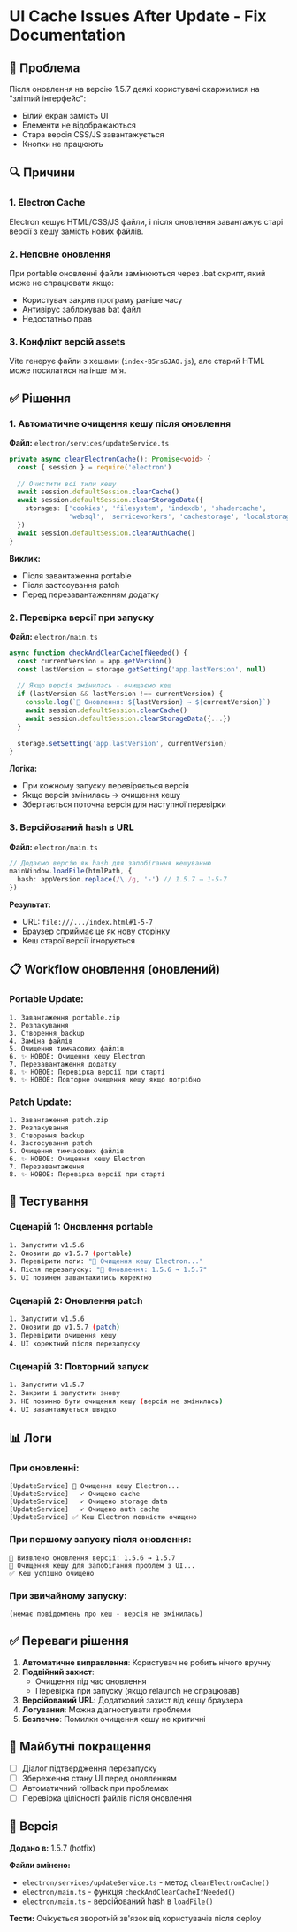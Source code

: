 # UI Cache Issues After Update - Fix Documentation

## 🐛 Проблема

Після оновлення на версію 1.5.7 деякі користувачі скаржилися на "злітлий інтерфейс":
- Білий екран замість UI
- Елементи не відображаються
- Стара версія CSS/JS завантажується
- Кнопки не працюють

## 🔍 Причини

### 1. **Electron Cache**
Electron кешує HTML/CSS/JS файли, і після оновлення завантажує старі версії з кешу замість нових файлів.

### 2. **Неповне оновлення**
При portable оновленні файли замінюються через .bat скрипт, який може не спрацювати якщо:
- Користувач закрив програму раніше часу
- Антивірус заблокував bat файл
- Недостатньо прав

### 3. **Конфлікт версій assets**
Vite генерує файли з хешами (`index-B5rsGJAO.js`), але старий HTML може посилатися на інше ім'я.

## ✅ Рішення

### 1. **Автоматичне очищення кешу після оновлення**

**Файл:** `electron/services/updateService.ts`

```typescript
private async clearElectronCache(): Promise<void> {
  const { session } = require('electron')
  
  // Очистити всі типи кешу
  await session.defaultSession.clearCache()
  await session.defaultSession.clearStorageData({
    storages: ['cookies', 'filesystem', 'indexdb', 'shadercache', 
               'websql', 'serviceworkers', 'cachestorage', 'localstorage']
  })
  await session.defaultSession.clearAuthCache()
}
```

**Виклик:**
- Після завантаження portable
- Після застосування patch
- Перед перезавантаженням додатку

### 2. **Перевірка версії при запуску**

**Файл:** `electron/main.ts`

```typescript
async function checkAndClearCacheIfNeeded() {
  const currentVersion = app.getVersion()
  const lastVersion = storage.getSetting('app.lastVersion', null)
  
  // Якщо версія змінилась - очищаємо кеш
  if (lastVersion && lastVersion !== currentVersion) {
    console.log(`🔄 Оновлення: ${lastVersion} → ${currentVersion}`)
    await session.defaultSession.clearCache()
    await session.defaultSession.clearStorageData({...})
  }
  
  storage.setSetting('app.lastVersion', currentVersion)
}
```

**Логіка:**
- При кожному запуску перевіряється версія
- Якщо версія змінилась → очищення кешу
- Зберігається поточна версія для наступної перевірки

### 3. **Версійований hash в URL**

**Файл:** `electron/main.ts`

```typescript
// Додаємо версію як hash для запобігання кешуванню
mainWindow.loadFile(htmlPath, {
  hash: appVersion.replace(/\./g, '-') // 1.5.7 → 1-5-7
})
```

**Результат:**
- URL: `file:///.../index.html#1-5-7`
- Браузер сприймає це як нову сторінку
- Кеш старої версії ігнорується

## 📋 Workflow оновлення (оновлений)

### Portable Update:
```
1. Завантаження portable.zip
2. Розпакування
3. Створення backup
4. Заміна файлів
5. Очищення тимчасових файлів
6. ✨ НОВОЕ: Очищення кешу Electron
7. Перезавантаження додатку
8. ✨ НОВОЕ: Перевірка версії при старті
9. ✨ НОВОЕ: Повторне очищення кешу якщо потрібно
```

### Patch Update:
```
1. Завантаження patch.zip
2. Розпакування
3. Створення backup
4. Застосування patch
5. Очищення тимчасових файлів
6. ✨ НОВОЕ: Очищення кешу Electron
7. Перезавантаження
8. ✨ НОВОЕ: Перевірка версії при старті
```

## 🧪 Тестування

### Сценарій 1: Оновлення portable
```bash
1. Запустити v1.5.6
2. Оновити до v1.5.7 (portable)
3. Перевірити логи: "🧹 Очищення кешу Electron..."
4. Після перезапуску: "🔄 Оновлення: 1.5.6 → 1.5.7"
5. UI повинен завантажитись коректно
```

### Сценарій 2: Оновлення patch
```bash
1. Запустити v1.5.6
2. Оновити до v1.5.7 (patch)
3. Перевірити очищення кешу
4. UI коректний після перезапуску
```

### Сценарій 3: Повторний запуск
```bash
1. Запустити v1.5.7
2. Закрити і запустити знову
3. НЕ повинно бути очищення кешу (версія не змінилась)
4. UI завантажується швидко
```

## 📊 Логи

### При оновленні:
```
[UpdateService] 🧹 Очищення кешу Electron...
[UpdateService]   ✓ Очищено cache
[UpdateService]   ✓ Очищено storage data
[UpdateService]   ✓ Очищено auth cache
[UpdateService] ✅ Кеш Electron повністю очищено
```

### При першому запуску після оновлення:
```
🔄 Виявлено оновлення версії: 1.5.6 → 1.5.7
🧹 Очищення кешу для запобігання проблем з UI...
✅ Кеш успішно очищено
```

### При звичайному запуску:
```
(немає повідомлень про кеш - версія не змінилась)
```

## ✅ Переваги рішення

1. **Автоматичне виправлення**: Користувач не робить нічого вручну
2. **Подвійний захист**: 
   - Очищення під час оновлення
   - Перевірка при запуску (якщо relaunch не спрацював)
3. **Версійований URL**: Додатковий захист від кешу браузера
4. **Логування**: Можна діагностувати проблеми
5. **Безпечно**: Помилки очищення кешу не критичні

## 🔮 Майбутні покращення

- [ ] Діалог підтвердження перезапуску
- [ ] Збереження стану UI перед оновленням
- [ ] Автоматичний rollback при проблемах
- [ ] Перевірка цілісності файлів після оновлення

## 📝 Версія

**Додано в:** 1.5.7 (hotfix)

**Файли змінено:**
- `electron/services/updateService.ts` - метод `clearElectronCache()`
- `electron/main.ts` - функція `checkAndClearCacheIfNeeded()`
- `electron/main.ts` - версійований hash в `loadFile()`

**Тести:** Очікується зворотній зв'язок від користувачів після deploy
